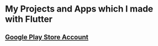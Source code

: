 # My Projects and Apps which I made with Flutter

## [Google Play Store Account](https://play.google.com/store/apps/developer?id=Avarjuan)
